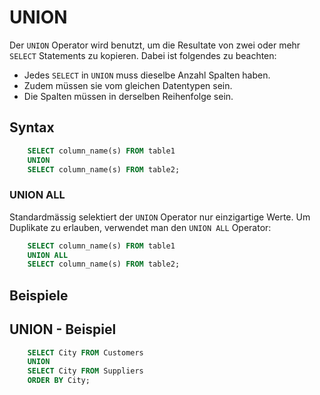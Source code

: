 # UNION

<show-structure depth="2" />

Der `UNION` Operator wird benutzt, um die Resultate von zwei oder mehr `SELECT` Statements zu kopieren. Dabei ist folgendes zu beachten:

- Jedes `SELECT` in `UNION` muss dieselbe Anzahl Spalten haben.
- Zudem müssen sie vom gleichen Datentypen sein.
- Die Spalten müssen in derselben Reihenfolge sein.

## Syntax

```SQL
    SELECT column_name(s) FROM table1
    UNION
    SELECT column_name(s) FROM table2;
``` 

### UNION ALL

Standardmässig selektiert der `UNION` Operator nur einzigartige Werte. Um Duplikate zu erlauben, verwendet man den `UNION ALL` Operator:

```SQL
    SELECT column_name(s) FROM table1
    UNION ALL
    SELECT column_name(s) FROM table2;
```

## Beispiele

## UNION - Beispiel

```SQL
    SELECT City FROM Customers
    UNION
    SELECT City FROM Suppliers
    ORDER BY City;
```